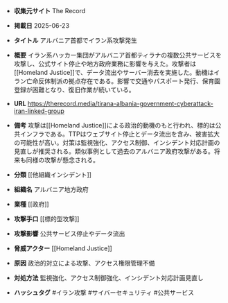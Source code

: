 - **収集元サイト**
The Record

- **掲載日**
2025-06-23

- **タイトル**
アルバニア首都でイラン系攻撃発生

- **概要**
イラン系ハッカー集団がアルバニア首都ティラナの複数公共サービスを攻撃し、公式サイト停止や地方政府業務に影響を与えた。攻撃者は[[Homeland Justice]]で、データ流出やサーバー消去を実施した。動機はイラン亡命反体制派の拠点存在である。影響で交通やパスポート発行、保育園登録が困難となり、復旧作業が続いている。

- **URL**
https://therecord.media/tirana-albania-government-cyberattack-iran-linked-group

- **備考**
攻撃は[[Homeland Justice]]による政治的動機のもと行われ、標的は公共インフラである。TTPはウェブサイト停止とデータ流出を含み、被害拡大の可能性が高い。対策は監視強化、アクセス制御、インシデント対応計画の見直しが推奨される。類似事例として過去のアルバニア政府攻撃がある。将来も同様の攻撃が懸念される。

- **分類**
[[他組織インシデント]]

- **組織名**
アルバニア地方政府

- **業種**
[[政府]]

- **攻撃手口**
[[標的型攻撃]]

- **攻撃影響**
公共サービス停止やデータ流出

- **脅威アクター**
[[Homeland Justice]]

- **原因**
政治的対立による攻撃、アクセス権限管理不備

- **対処方法**
監視強化、アクセス制御強化、インシデント対応計画見直し

- **ハッシュタグ**
#イラン攻撃 #サイバーセキュリティ #公共サービス
